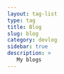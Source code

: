 ```yaml
---
layout: tag-list
type: tag
title: Blog
slug: blog
category: devlog
sidebar: true
description: >
   My blogs
---
```

